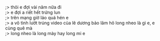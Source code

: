 ;> thôi e đợi vài năm nữa đi<br>
;>  e đợi a riết hết trứng lun<br>
;> trên mạng giờ láo quá hén e<br>
;> a vô tình lướt trúng video của lê dương bảo lâm hô long nheo là gì e, e cùng quê mà<br>
;> long nheo là long mày hay long mi e
